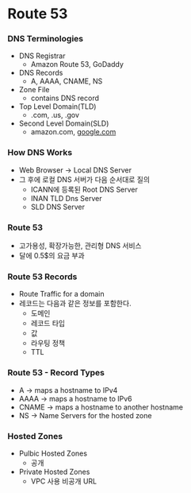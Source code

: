 # Route 53

### DNS Terminologies

- DNS Registrar
    - Amazon Route 53, GoDaddy
- DNS Records
    - A, AAAA, CNAME, NS
- Zone File
    - contains DNS record
- Top Level Domain(TLD)
    - .com, .us, .gov
- Second Level Domain(SLD)
    - amazon.com, [google.com](http://google.com)

### How DNS Works

- Web Browser → Local DNS Server
- 그 후에 로컬 DNS 서버가 다음 순서대로 질의
    - ICANN에 등록된 Root DNS Server
    - INAN TLD Dns Server
    - SLD DNS Server

### Route 53

- 고가용성, 확장가능한, 관리형 DNS 서비스
- 달에 0.5$의 요금 부과

### Route 53 Records

- Route Traffic for a domain
- 레코드는 다음과 같은 정보를 포함한다.
    - 도메인
    - 레코드 타입
    - 값
    - 라우팅 정책
    - TTL

### Route 53 - Record Types

- A → maps a hostname to IPv4
- AAAA → maps a hostname to IPv6
- CNAME → maps a hostname to another hostname
- NS → Name Servers for the hosted zone

### Hosted Zones

- Pulbic Hosted Zones
    - 공개
- Private Hosted Zones
    - VPC 사용 비공개 URL